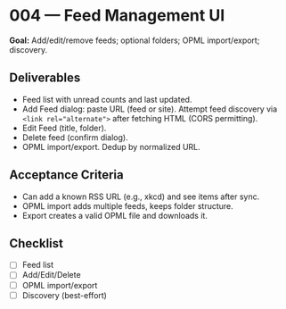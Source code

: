 # 004 — Feed Management UI

**Goal:** Add/edit/remove feeds; optional folders; OPML import/export; discovery.

## Deliverables

- Feed list with unread counts and last updated.
- Add Feed dialog: paste URL (feed or site). Attempt feed discovery via `<link rel="alternate">` after fetching HTML (CORS permitting).
- Edit Feed (title, folder).
- Delete feed (confirm dialog).
- OPML import/export. Dedup by normalized URL.

## Acceptance Criteria

- Can add a known RSS URL (e.g., xkcd) and see items after sync.
- OPML import adds multiple feeds, keeps folder structure.
- Export creates a valid OPML file and downloads it.

## Checklist

- [ ] Feed list
- [ ] Add/Edit/Delete
- [ ] OPML import/export
- [ ] Discovery (best-effort)
